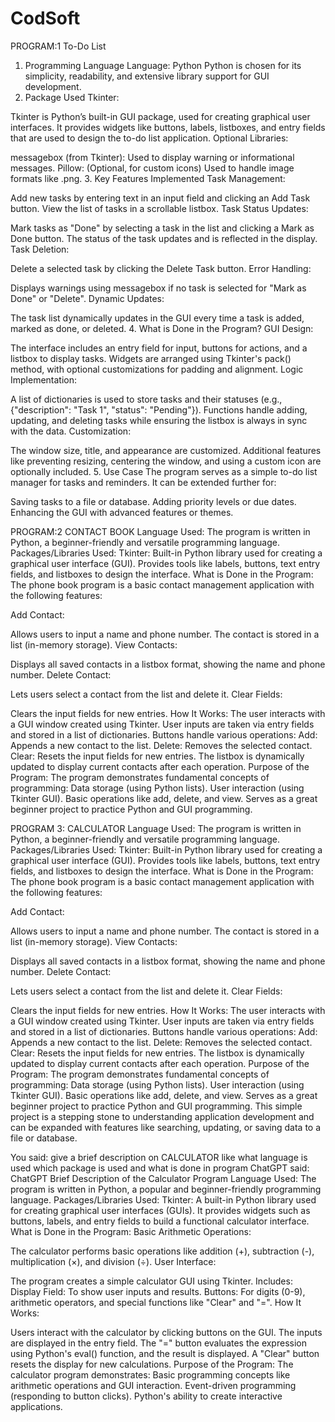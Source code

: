 # CodSoft
PROGRAM:1 To-Do List
1. Programming Language
Language: Python
Python is chosen for its simplicity, readability, and extensive library support for GUI development.
2. Package Used
Tkinter:

Tkinter is Python’s built-in GUI package, used for creating graphical user interfaces.
It provides widgets like buttons, labels, listboxes, and entry fields that are used to design the to-do list application.
Optional Libraries:

messagebox (from Tkinter): Used to display warning or informational messages.
Pillow: (Optional, for custom icons) Used to handle image formats like .png.
3. Key Features Implemented
Task Management:

Add new tasks by entering text in an input field and clicking an Add Task button.
View the list of tasks in a scrollable listbox.
Task Status Updates:

Mark tasks as "Done" by selecting a task in the list and clicking a Mark as Done button.
The status of the task updates and is reflected in the display.
Task Deletion:

Delete a selected task by clicking the Delete Task button.
Error Handling:

Displays warnings using messagebox if no task is selected for "Mark as Done" or "Delete".
Dynamic Updates:

The task list dynamically updates in the GUI every time a task is added, marked as done, or deleted.
4. What is Done in the Program?
GUI Design:

The interface includes an entry field for input, buttons for actions, and a listbox to display tasks.
Widgets are arranged using Tkinter's pack() method, with optional customizations for padding and alignment.
Logic Implementation:

A list of dictionaries is used to store tasks and their statuses (e.g., {"description": "Task 1", "status": "Pending"}).
Functions handle adding, updating, and deleting tasks while ensuring the listbox is always in sync with the data.
Customization:

The window size, title, and appearance are customized.
Additional features like preventing resizing, centering the window, and using a custom icon are optionally included.
5. Use Case
The program serves as a simple to-do list manager for tasks and reminders. It can be extended further for:

Saving tasks to a file or database.
Adding priority levels or due dates.
Enhancing the GUI with advanced features or themes.

PROGRAM:2 CONTACT BOOK
Language Used:
The program is written in Python, a beginner-friendly and versatile programming language.
Packages/Libraries Used:
Tkinter:
Built-in Python library used for creating a graphical user interface (GUI).
Provides tools like labels, buttons, text entry fields, and listboxes to design the interface.
What is Done in the Program:
The phone book program is a basic contact management application with the following features:

Add Contact:

Allows users to input a name and phone number.
The contact is stored in a list (in-memory storage).
View Contacts:

Displays all saved contacts in a listbox format, showing the name and phone number.
Delete Contact:

Lets users select a contact from the list and delete it.
Clear Fields:

Clears the input fields for new entries.
How It Works:
The user interacts with a GUI window created using Tkinter.
User inputs are taken via entry fields and stored in a list of dictionaries.
Buttons handle various operations:
Add: Appends a new contact to the list.
Delete: Removes the selected contact.
Clear: Resets the input fields for new entries.
The listbox is dynamically updated to display current contacts after each operation.
Purpose of the Program:
The program demonstrates fundamental concepts of programming:
Data storage (using Python lists).
User interaction (using Tkinter GUI).
Basic operations like add, delete, and view.
Serves as a great beginner project to practice Python and GUI programming.

PROGRAM 3: CALCULATOR 
Language Used:
The program is written in Python, a beginner-friendly and versatile programming language.
Packages/Libraries Used:
Tkinter:
Built-in Python library used for creating a graphical user interface (GUI).
Provides tools like labels, buttons, text entry fields, and listboxes to design the interface.
What is Done in the Program:
The phone book program is a basic contact management application with the following features:

Add Contact:

Allows users to input a name and phone number.
The contact is stored in a list (in-memory storage).
View Contacts:

Displays all saved contacts in a listbox format, showing the name and phone number.
Delete Contact:

Lets users select a contact from the list and delete it.
Clear Fields:

Clears the input fields for new entries.
How It Works:
The user interacts with a GUI window created using Tkinter.
User inputs are taken via entry fields and stored in a list of dictionaries.
Buttons handle various operations:
Add: Appends a new contact to the list.
Delete: Removes the selected contact.
Clear: Resets the input fields for new entries.
The listbox is dynamically updated to display current contacts after each operation.
Purpose of the Program:
The program demonstrates fundamental concepts of programming:
Data storage (using Python lists).
User interaction (using Tkinter GUI).
Basic operations like add, delete, and view.
Serves as a great beginner project to practice Python and GUI programming.
This simple project is a stepping stone to understanding application development and can be expanded with features like searching, updating, or saving data to a file or database.






You said:
give a brief description on CALCULATOR like what language is used which package is used and what is done in program
ChatGPT said:
ChatGPT
Brief Description of the Calculator Program
Language Used:
The program is written in Python, a popular and beginner-friendly programming language.
Packages/Libraries Used:
Tkinter:
A built-in Python library used for creating graphical user interfaces (GUIs).
It provides widgets such as buttons, labels, and entry fields to build a functional calculator interface.
What is Done in the Program:
Basic Arithmetic Operations:

The calculator performs basic operations like addition (+), subtraction (-), multiplication (×), and division (÷).
User Interface:

The program creates a simple calculator GUI using Tkinter.
Includes:
Display Field: To show user inputs and results.
Buttons: For digits (0-9), arithmetic operators, and special functions like "Clear" and "=".
How It Works:

Users interact with the calculator by clicking buttons on the GUI.
The inputs are displayed in the entry field.
The "=" button evaluates the expression using Python's eval() function, and the result is displayed.
A "Clear" button resets the display for new calculations.
Purpose of the Program:
The calculator program demonstrates:
Basic programming concepts like arithmetic operations and GUI interaction.
Event-driven programming (responding to button clicks).
Python's ability to create interactive applications.
